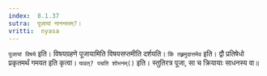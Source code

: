 ```yaml
---
index:  8.1.37
sutra:  पूजायां नानन्तरम्?।
vritti:  nyasa
---
```


`पूजायां विषये` इति। विषयग्रहणे पूजायामिति विषयसप्तमीति दर्शयति। `किं तह्र्रमुदात्तमेव` इति। द्वौ प्रतिषेधो प्रकृतमर्थं गमयत इति कृत्वा। `यावत्? पचति शोभनम्()` इति। स्तुतिरत्र पूजा, सा च क्रियायाः साधनस्य वा॥
